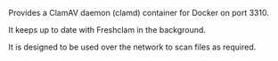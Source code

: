 Provides a ClamAV daemon (clamd) container for Docker on port 3310.

It keeps up to date with Freshclam in the background.

It is designed to be used over the network to scan files as required.
